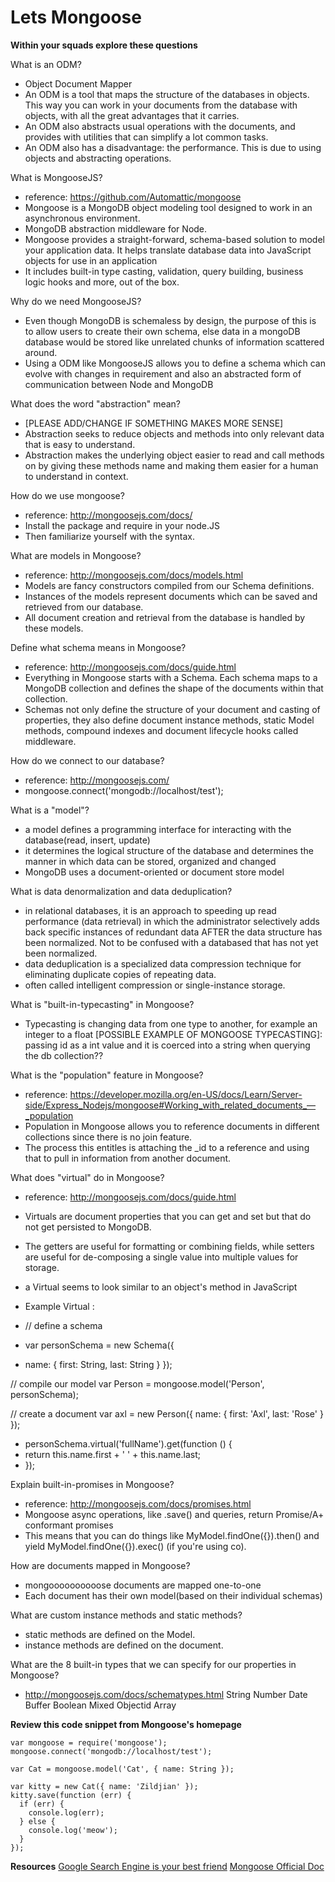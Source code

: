 # Lets Mongoose

**Within your squads explore these questions**

What is an ODM?
- Object Document Mapper
- An ODM is a tool that maps the structure of the databases in objects. This way you can work in your documents from the database with objects, with all the great advantages that it carries.
- An ODM also abstracts usual operations with the documents, and provides with utilities that can simplify a lot common tasks.
- An ODM also has a disadvantage: the performance. This is due to using objects and abstracting operations.


What is MongooseJS?
- reference: https://github.com/Automattic/mongoose
- Mongoose is a MongoDB object modeling tool designed to work in an asynchronous environment.
- MongoDB abstraction middleware for Node. 
- Mongoose provides a straight-forward, schema-based solution to model your application data. It helps translate database data into JavaScript objects for use in an application
- It includes built-in type casting, validation, query building, business logic hooks and more, out of the box.


Why do we need MongooseJS?
- Even though MongoDB is schemaless by design, the purpose of this is to allow users to create their own schema, else data in a mongoDB database would be stored like unrelated chunks of information scattered around. 
- Using a ODM like MongooseJS allows you to define a schema which can evolve with changes in requirement and also an abstracted form of communication between Node and MongoDB


What does the word "abstraction" mean?
- [PLEASE ADD/CHANGE IF SOMETHING MAKES MORE SENSE]
- Abstraction seeks to reduce objects and methods into only relevant data that is easy to understand. 
- Abstraction makes the underlying object easier to read and call methods on by giving these methods name and making them easier for a human to understand in context.


How do we use mongoose?
- reference: http://mongoosejs.com/docs/
- Install the package and require in your node.JS
- Then familiarize yourself with the syntax.


What are models in Mongoose?
- reference: http://mongoosejs.com/docs/models.html
- Models are fancy constructors compiled from our Schema definitions.
- Instances of the models represent documents which can be saved and retrieved from our database.
- All document creation and retrieval from the database is handled by these models.


Define what schema means in Mongoose?
- reference: http://mongoosejs.com/docs/guide.html
- Everything in Mongoose starts with a Schema. Each schema maps to a MongoDB collection and defines the shape of the documents within that collection.
- Schemas not only define the structure of your document and casting of properties, they also define document instance methods, static Model methods, compound indexes and document lifecycle hooks called middleware.


How do we connect to our database?
- reference: http://mongoosejs.com/
- mongoose.connect('mongodb://localhost/test');


What is a "model"?
- a model defines a programming interface for interacting with the database(read, insert, update)
- it determines the logical structure of the database and determines the manner in which data can be stored, organized and changed
- MongoDB uses a document-oriented or document store model


What is data denormalization and data deduplication?
- in relational databases, it is an approach to speeding up read performance (data retrieval) in which
  the administrator selectively adds back specific instances of redundant data AFTER
  the data structure has been normalized. Not to be confused with a databased that has not
  yet been normalized.
- data deduplication is a specialized data compression technique for eliminating
    duplicate copies of repeating data.
- often called intelligent compression or single-instance storage.

What is "built-in-typecasting" in Mongoose?
- Typecasting is changing data from one type to another, for example an integer to a float
[POSSIBLE EXAMPLE OF MONGOOSE TYPECASTING]:
passing id as a int value and it is coerced into a string when querying the db collection??


What is the "population" feature in Mongoose?
- reference: https://developer.mozilla.org/en-US/docs/Learn/Server-side/Express_Nodejs/mongoose#Working_with_related_documents_—_population
- Population in Mongoose allows you to reference documents in different collections since there is no join feature.
- The process this entitles is attaching the _id to a reference and using that to pull in information from another document.



What does "virtual" do in Mongoose?
- reference: http://mongoosejs.com/docs/guide.html
- Virtuals are document properties that you can get and set but that do not get persisted to MongoDB.
- The getters are useful for formatting or combining fields, while setters are useful for de-composing a single value into multiple values for storage.
- a Virtual seems to look similar to an object's method in JavaScript


- Example Virtual : 
- // define a schema
- var personSchema = new Schema({
- name: {
  first: String,
    last: String
  }
});

// compile our model
var Person = mongoose.model('Person', personSchema);

// create a document
var axl = new Person({
  name: { first: 'Axl', last: 'Rose' }
});


- personSchema.virtual('fullName').get(function () {
-   return this.name.first + ' ' + this.name.last;
- });


Explain built-in-promises in Mongoose?
- reference: http://mongoosejs.com/docs/promises.html
- Mongoose async operations, like .save() and queries, return Promise/A+ conformant promises
- This means that you can do things like MyModel.findOne({}).then() and yield MyModel.findOne({}).exec() (if you're using co).


How are documents mapped in Mongoose?
- mongoooooooooose documents are mapped one-to-one
- Each document has their own model(based on their individual schemas)


What are custom instance methods and static methods?
- static methods are defined on the Model.
- instance methods are defined on the document.


What are the 8 built-in types that we can specify for our properties in Mongoose?
- http://mongoosejs.com/docs/schematypes.html
String
Number
Date
Buffer
Boolean
Mixed
Objectid
Array


**Review this code snippet from Mongoose's homepage**

```
var mongoose = require('mongoose');
mongoose.connect('mongodb://localhost/test');

var Cat = mongoose.model('Cat', { name: String });

var kitty = new Cat({ name: 'Zildjian' });
kitty.save(function (err) {
  if (err) {
    console.log(err);
  } else {
    console.log('meow');
  }
});

```

**Resources**
[Google Search Engine is your best friend](https://www.google.com/)
[Mongoose Official Doc](http://mongoosejs.com/)

